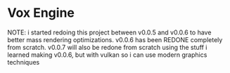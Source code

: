 # Vox Engine

NOTE:
i started redoing this project between v0.0.5 and v0.0.6 to have better mass rendering optimizations.
v0.0.6 has been REDONE completely from scratch. v0.0.7 will also be redone from scratch using the stuff i learned making v0.0.6, but with vulkan so i can use modern graphics techniques



